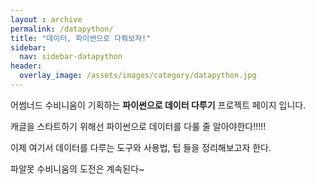 ```yaml
---
layout : archive
permalink: /datapython/
title: "데이터, 파이썬으로 다뤄보자!"
sidebar:
  nav: sidebar-datapython
header:
  overlay_image: /assets/images/category/datapython.jpg
---
```


어썸너드 수비니움이 기획하는 **파이썬으로 데이터 다루기** 프로젝트 페이지 입니다.

캐글을 스타트하기 위해선 파이썬으로 데이터를 다룰 줄 알아야한다!!!!!

이제 여기서 데이터를 다루는 도구와 사용법, 팁 들을 정리해보고자 한다.

파알못 수비니움의 도전은 계속된다~
